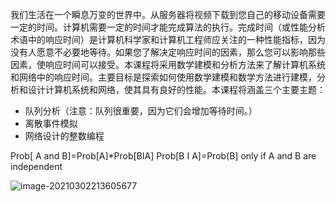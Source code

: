 我们生活在一个瞬息万变的世界中。从服务器将视频下载到您自己的移动设备需要一定的时间。计算机需要一定的时间才能完成算法的执行。完成时间（或性能分析术语中的响应时间）是计算机科学家和计算机工程师应关注的一种性能指标，因为没有人愿意不必要地等待。如果您了解决定响应时间的因素，那么您可以影响那些因素，使响应时间可以接受。本课程将采用数学建模和分析方法来了解计算机系统和网络中的响应时间。主要目标是探索如何使用数学建模和数学方法进行建模，分析和设计计算机系统和网络，使其具有良好的性能。本课程将涵盖三个主要主题：

- 队列分析（注意：队列很重要，因为它们会增加等待时间。）
- 离散事件模拟
- 网络设计的整数编程


Prob[ A and B]=Prob[A]*Prob[BIA]
Prob[B I A]=Prob(B] only if A and B are independent

![image-20210302213605677](https://gitee.com/umecjf/figures/raw/master/20210302213605.png)